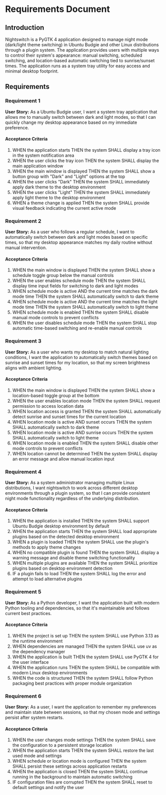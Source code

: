 # Requirements Document

## Introduction

Nightswitch is a PyGTK 4 application designed to manage night mode (dark/light theme switching) in Ubuntu Budgie and other Linux distributions through a plugin system. The application provides users with multiple ways to control their system's appearance: manual switching, scheduled switching, and location-based automatic switching tied to sunrise/sunset times. The application runs as a system tray utility for easy access and minimal desktop footprint.

## Requirements

### Requirement 1

**User Story:** As a Ubuntu Budgie user, I want a system tray application that allows me to manually switch between dark and light modes, so that I can quickly change my desktop appearance based on my immediate preference.

#### Acceptance Criteria

1. WHEN the application starts THEN the system SHALL display a tray icon in the system notification area
2. WHEN the user clicks the tray icon THEN the system SHALL display the main application window
3. WHEN the main window is displayed THEN the system SHALL show a button group with "Dark" and "Light" options at the top
4. WHEN the user clicks "Dark" THEN the system SHALL immediately apply dark theme to the desktop environment
5. WHEN the user clicks "Light" THEN the system SHALL immediately apply light theme to the desktop environment
6. WHEN a theme change is applied THEN the system SHALL provide visual feedback indicating the current active mode

### Requirement 2

**User Story:** As a user who follows a regular schedule, I want to automatically switch between dark and light modes based on specific times, so that my desktop appearance matches my daily routine without manual intervention.

#### Acceptance Criteria

1. WHEN the main window is displayed THEN the system SHALL show a schedule toggle group below the manual controls
2. WHEN the user enables schedule mode THEN the system SHALL display time input fields for switching to dark and light modes
3. WHEN schedule mode is active AND the current time matches the dark mode time THEN the system SHALL automatically switch to dark theme
4. WHEN schedule mode is active AND the current time matches the light mode time THEN the system SHALL automatically switch to light theme
5. WHEN schedule mode is enabled THEN the system SHALL disable manual mode controls to prevent conflicts
6. WHEN the user disables schedule mode THEN the system SHALL stop automatic time-based switching and re-enable manual controls

### Requirement 3

**User Story:** As a user who wants my desktop to match natural lighting conditions, I want the application to automatically switch themes based on sunrise and sunset times for my location, so that my screen brightness aligns with ambient lighting.

#### Acceptance Criteria

1. WHEN the main window is displayed THEN the system SHALL show a location-based toggle group at the bottom
2. WHEN the user enables location mode THEN the system SHALL request permission to access location data
3. WHEN location access is granted THEN the system SHALL automatically detect sunrise and sunset times for the current location
4. WHEN location mode is active AND sunset occurs THEN the system SHALL automatically switch to dark theme
5. WHEN location mode is active AND sunrise occurs THEN the system SHALL automatically switch to light theme
6. WHEN location mode is enabled THEN the system SHALL disable other mode controls to prevent conflicts
7. WHEN location cannot be determined THEN the system SHALL display an error message and allow manual location input

### Requirement 4

**User Story:** As a system administrator managing multiple Linux distributions, I want nightswitch to work across different desktop environments through a plugin system, so that I can provide consistent night mode functionality regardless of the underlying distribution.

#### Acceptance Criteria

1. WHEN the application is installed THEN the system SHALL support Ubuntu Budgie desktop environment by default
2. WHEN the application starts THEN the system SHALL load appropriate plugins based on the detected desktop environment
3. WHEN a plugin is loaded THEN the system SHALL use the plugin's methods to apply theme changes
4. WHEN no compatible plugin is found THEN the system SHALL display a warning message and disable theme switching functionality
5. WHEN multiple plugins are available THEN the system SHALL prioritize plugins based on desktop environment detection
6. IF a plugin fails to load THEN the system SHALL log the error and attempt to load alternative plugins

### Requirement 5

**User Story:** As a Python developer, I want the application built with modern Python tooling and dependencies, so that it's maintainable and follows current best practices.

#### Acceptance Criteria

1. WHEN the project is set up THEN the system SHALL use Python 3.13 as the runtime environment
2. WHEN dependencies are managed THEN the system SHALL use uv as the dependency manager
3. WHEN the application is built THEN the system SHALL use PyGTK 4 for the user interface
4. WHEN the application runs THEN the system SHALL be compatible with modern Linux desktop environments
5. WHEN the code is structured THEN the system SHALL follow Python packaging best practices with proper module organization

### Requirement 6

**User Story:** As a user, I want the application to remember my preferences and maintain state between sessions, so that my chosen mode and settings persist after system restarts.

#### Acceptance Criteria

1. WHEN the user changes mode settings THEN the system SHALL save the configuration to a persistent storage location
2. WHEN the application starts THEN the system SHALL restore the last used mode and settings
3. WHEN schedule or location mode is configured THEN the system SHALL persist these settings across application restarts
4. WHEN the application is closed THEN the system SHALL continue running in the background to maintain automatic switching
5. IF configuration files are corrupted THEN the system SHALL reset to default settings and notify the user